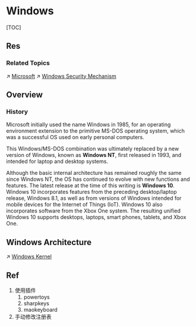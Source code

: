 # Windows

[TOC]



## Res
### Related Topics
↗ [Microsoft](../../../Electronic%20&%20Information%20Fields%20Research/📌%20Comprehensive%20Electronics%20&%20Information%20Technology%20Services/Microsoft.md)
↗ [Windows Security Mechanism](../../../../CyberSecurity/System%20Security/Operating%20System%20Security/🪟%20Windows%20Security%20Mechanism/Windows%20Security%20Mechanism.md)



## Overview
### History
Microsoft initially used the name Windows in 1985, for an operating environment extension to the primitive MS-DOS operating system, which was a successful OS used on early personal computers. 

This Windows/MS-DOS combination was ultimately replaced by a new version of Windows, known as **Windows NT**, first released in 1993, and intended for laptop and desktop systems. 

Although the basic internal architecture has remained roughly the same since Windows NT, the OS has continued to evolve with new functions and features. 
The latest release at the time of this writing is **Windows 10**. Windows 10 incorporates features from the preceding desktop/laptop release, Windows 8.1, as well as from versions of Windows intended for mobile devices for the Internet of Things (IoT). Windows 10 also incorporates software from the Xbox One system. The resulting unified Windows 10 supports desktops, laptops, smart phones, tablets, and Xbox One.


## Windows Architecture
↗ [Windows Kernel](📌%20Windows%20Kernel/Windows%20Kernel.md)



## Ref
[如何把PC键盘的Alt和Ctrl互换？ - Wordness的文章 - 知乎]: https://zhuanlan.zhihu.com/p/364754575
1. 使用插件
	1. powertoys
	2. sharpkeys
	3. maokeyboard
2. 手动修改注册表

[👍 注册表]: https://blog.csdn.net/duan_qiao925/article/details/115762947
